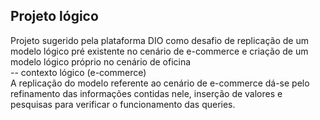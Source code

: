 ## Projeto lógico
Projeto sugerido pela plataforma DIO como desafio de replicação de um modelo lógico pré existente no cenário de e-commerce e criação de um modelo lógico próprio no cenário de oficina
<br>
-- contexto lógico (e-commerce)
<br>
A replicação do modelo referente ao cenário de e-commerce dá-se pelo refinamento das informações contidas nele, inserção de valores e pesquisas para verificar o funcionamento das queries.

